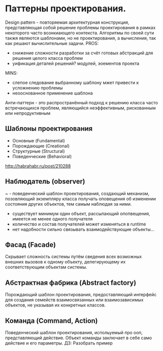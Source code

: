 Паттерны проектирования.
========================
Design pattern - повторяемая архитектурная конструкция, представляющая собой решение проблемы проектирования в рамках некоторого часто вознкиающего контекста.
Алгоритмы по своей сути такжя являются шаблонами, но не проектирования, а вычисления, так как решают вычислительные задачи.
PROS:
* снижение сложности разработки за счёт готовых абстракций для решения целого класса проблем
* уификация деталей решений? модулей, эоементов проекта

MINS:
* слепое следование выбранному шаблону мжет привести  к усложнению проблемы
* неооснованное применение шаблона

Анти-паттерн - это распространённый подход к решению класса часто встречающихся проблем, являющийся неэффективным, рискованным или непродуктивным

Шаблоны проектирования
----------------------
* Основные (Fundamental)
* Порождающие (Creational)
* Структурные (Structural)
* Поведенческие (Behavioral)

http://habrahabr.ru/post/210288


Наблюдатель (observer)
----------------------
~ - поведенческий шаблон проектирования, создающий механизм, позовляющий экземпляру класса получать оповещения об изменении состояния других объектов, тем самым наблюдая за ними.
* существует минимум один объект, рассылающий опопвещения, имеется не менее одного получателя
* количество и состав получателей может изменяться в runtime
* нет надобности сильно связывать взаимодействующие объекты...

Фасад (Facade)
--------------
Скрывает сложность системы путём сведения всех возможных внешних вызовов к одному объекту, делегирующему их соответствующим объектам системы.

Абстрактная фабрика (Abstract factory)
--------------------------------------
Порождающий шаблон проектирования, предоставляющий интерфейс для создания семейств взаимосвязанных или взаимозависимых объектов, не указывая их конкретных классов.

Команда (Command, Action)
-------------------------
Поведенческий шаблон проектирования, испольуемый про ооп, представляющий действие. Объект команды заключает в себе само действие и его параметры.
ДЗ: Разобрать пример
